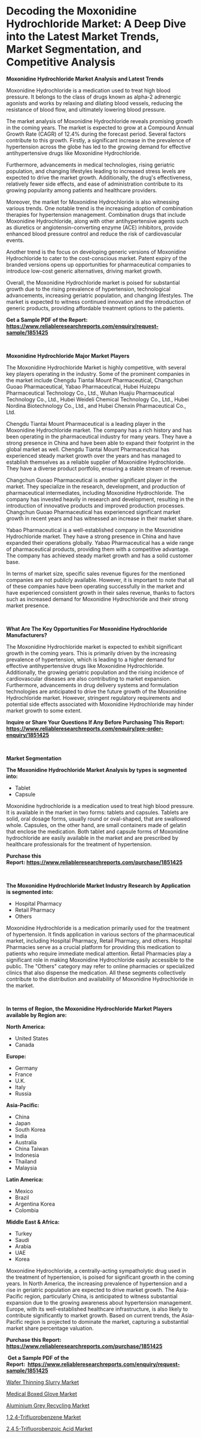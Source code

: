 <p><h1>Decoding the Moxonidine Hydrochloride Market: A Deep Dive into the Latest Market Trends, Market Segmentation, and Competitive Analysis</h1></p><p><strong>Moxonidine Hydrochloride Market Analysis and Latest Trends</strong></p>
<p><p>Moxonidine Hydrochloride is a medication used to treat high blood pressure. It belongs to the class of drugs known as alpha-2 adrenergic agonists and works by relaxing and dilating blood vessels, reducing the resistance of blood flow, and ultimately lowering blood pressure.</p><p>The market analysis of Moxonidine Hydrochloride reveals promising growth in the coming years. The market is expected to grow at a Compound Annual Growth Rate (CAGR) of 12.4% during the forecast period. Several factors contribute to this growth. Firstly, a significant increase in the prevalence of hypertension across the globe has led to the growing demand for effective antihypertensive drugs like Moxonidine Hydrochloride.</p><p>Furthermore, advancements in medical technologies, rising geriatric population, and changing lifestyles leading to increased stress levels are expected to drive the market growth. Additionally, the drug's effectiveness, relatively fewer side effects, and ease of administration contribute to its growing popularity among patients and healthcare providers.</p><p>Moreover, the market for Moxonidine Hydrochloride is also witnessing various trends. One notable trend is the increasing adoption of combination therapies for hypertension management. Combination drugs that include Moxonidine Hydrochloride, along with other antihypertensive agents such as diuretics or angiotensin-converting enzyme (ACE) inhibitors, provide enhanced blood pressure control and reduce the risk of cardiovascular events.</p><p>Another trend is the focus on developing generic versions of Moxonidine Hydrochloride to cater to the cost-conscious market. Patent expiry of the branded versions opens up opportunities for pharmaceutical companies to introduce low-cost generic alternatives, driving market growth.</p><p>Overall, the Moxonidine Hydrochloride market is poised for substantial growth due to the rising prevalence of hypertension, technological advancements, increasing geriatric population, and changing lifestyles. The market is expected to witness continued innovation and the introduction of generic products, providing affordable treatment options to the patients.</p></p>
<p><strong>Get a Sample PDF of the Report:&nbsp; <a href="https://www.reliableresearchreports.com/enquiry/request-sample/1851425">https://www.reliableresearchreports.com/enquiry/request-sample/1851425</a></strong></p>
<p>&nbsp;</p>
<p><strong>Moxonidine Hydrochloride Major Market Players</strong></p>
<p><p>The Moxonidine Hydrochloride Market is highly competitive, with several key players operating in the industry. Some of the prominent companies in the market include Chengdu Tiantai Mount Pharmaceutical, Changchun Guoao Pharmaceutical, Yabao Pharmaceutical, Hubei Huizepu Pharmaceutical Technology Co., Ltd., Wuhan Huajiu Pharmaceutical Technology Co., Ltd., Hubei Weideli Chemical Technology Co., Ltd., Hubei Nordina Biotechnology Co., Ltd., and Hubei Chenxin Pharmaceutical Co., Ltd.</p><p>Chengdu Tiantai Mount Pharmaceutical is a leading player in the Moxonidine Hydrochloride market. The company has a rich history and has been operating in the pharmaceutical industry for many years. They have a strong presence in China and have been able to expand their footprint in the global market as well. Chengdu Tiantai Mount Pharmaceutical has experienced steady market growth over the years and has managed to establish themselves as a reliable supplier of Moxonidine Hydrochloride. They have a diverse product portfolio, ensuring a stable stream of revenue. </p><p>Changchun Guoao Pharmaceutical is another significant player in the market. They specialize in the research, development, and production of pharmaceutical intermediates, including Moxonidine Hydrochloride. The company has invested heavily in research and development, resulting in the introduction of innovative products and improved production processes. Changchun Guoao Pharmaceutical has experienced significant market growth in recent years and has witnessed an increase in their market share.</p><p>Yabao Pharmaceutical is a well-established company in the Moxonidine Hydrochloride market. They have a strong presence in China and have expanded their operations globally. Yabao Pharmaceutical has a wide range of pharmaceutical products, providing them with a competitive advantage. The company has achieved steady market growth and has a solid customer base.</p><p>In terms of market size, specific sales revenue figures for the mentioned companies are not publicly available. However, it is important to note that all of these companies have been operating successfully in the market and have experienced consistent growth in their sales revenue, thanks to factors such as increased demand for Moxonidine Hydrochloride and their strong market presence.</p></p>
<p>&nbsp;</p>
<p><strong>What Are The Key Opportunities For Moxonidine Hydrochloride Manufacturers?</strong></p>
<p><p>The Moxonidine Hydrochloride market is expected to exhibit significant growth in the coming years. This is primarily driven by the increasing prevalence of hypertension, which is leading to a higher demand for effective antihypertensive drugs like Moxonidine Hydrochloride. Additionally, the growing geriatric population and the rising incidence of cardiovascular diseases are also contributing to market expansion. Furthermore, advancements in drug delivery systems and formulation technologies are anticipated to drive the future growth of the Moxonidine Hydrochloride market. However, stringent regulatory requirements and potential side effects associated with Moxonidine Hydrochloride may hinder market growth to some extent.</p></p>
<p><strong>Inquire or Share Your Questions If Any Before Purchasing This Report: <a href="https://www.reliableresearchreports.com/enquiry/pre-order-enquiry/1851425">https://www.reliableresearchreports.com/enquiry/pre-order-enquiry/1851425</a></strong></p>
<p>&nbsp;</p>
<p><strong>Market Segmentation</strong></p>
<p><strong>The Moxonidine Hydrochloride Market Analysis by types is segmented into:</strong></p>
<p><ul><li>Tablet</li><li>Capsule</li></ul></p>
<p><p>Moxonidine hydrochloride is a medication used to treat high blood pressure. It is available in the market in two forms: tablets and capsules. Tablets are solid, oral dosage forms, usually round or oval-shaped, that are swallowed whole. Capsules, on the other hand, are small containers made of gelatin that enclose the medication. Both tablet and capsule forms of Moxonidine hydrochloride are easily available in the market and are prescribed by healthcare professionals for the treatment of hypertension.</p></p>
<p><strong>Purchase this Report:&nbsp;<a href="https://www.reliableresearchreports.com/purchase/1851425">https://www.reliableresearchreports.com/purchase/1851425</a></strong></p>
<p>&nbsp;</p>
<p><strong>The Moxonidine Hydrochloride Market Industry Research by Application is segmented into:</strong></p>
<p><ul><li>Hospital Pharmacy</li><li>Retail Pharmacy</li><li>Others</li></ul></p>
<p><p>Moxonidine Hydrochloride is a medication primarily used for the treatment of hypertension. It finds application in various sectors of the pharmaceutical market, including Hospital Pharmacy, Retail Pharmacy, and others. Hospital Pharmacies serve as a crucial platform for providing this medication to patients who require immediate medical attention. Retail Pharmacies play a significant role in making Moxonidine Hydrochloride easily accessible to the public. The "Others" category may refer to online pharmacies or specialized clinics that also dispense the medication. All these segments collectively contribute to the distribution and availability of Moxonidine Hydrochloride in the market.</p></p>
<p>&nbsp;</p>
<p><strong>In terms of Region, the Moxonidine Hydrochloride Market Players available by Region are:</strong></p>
<p>
    <p> <strong> North America: </strong>
        <ul>
            <li>United States</li>
            <li>Canada</li>
        </ul>
        </p> 
    <p> <strong> Europe: </strong>
        <ul>
            <li>Germany</li>
            <li>France</li>
            <li>U.K.</li>
            <li>Italy</li>
            <li>Russia</li>
        </ul>
        </p> 
    <p> <strong> Asia-Pacific: </strong>
        <ul>
            <li>China</li>
            <li>Japan</li>
            <li>South Korea</li>
            <li>India</li>
            <li>Australia</li>
            <li>China Taiwan</li>
            <li>Indonesia</li>
            <li>Thailand</li>
            <li>Malaysia</li>
        </ul>
        </p> 
    <p> <strong> Latin America: </strong>
        <ul>
            <li>Mexico</li>
            <li>Brazil</li>
            <li>Argentina Korea</li>
            <li>Colombia</li>
        </ul>
        </p> 
    <p> <strong> Middle East & Africa: </strong>
        <ul>
            <li>Turkey</li>
            <li>Saudi</li>
            <li>Arabia</li>
            <li>UAE</li>
            <li>Korea</li>
        </ul>
    </p>
    </p>
<p><p>Moxonidine Hydrochloride, a centrally-acting sympatholytic drug used in the treatment of hypertension, is poised for significant growth in the coming years. In North America, the increasing prevalence of hypertension and a rise in geriatric population are expected to drive market growth. The Asia-Pacific region, particularly China, is anticipated to witness substantial expansion due to the growing awareness about hypertension management. Europe, with its well-established healthcare infrastructure, is also likely to contribute significantly to market growth. Based on current trends, the Asia-Pacific region is projected to dominate the market, capturing a substantial market share percentage valuation.</p></p>
<p><strong>Purchase this Report: <a href="https://www.reliableresearchreports.com/purchase/1851425">https://www.reliableresearchreports.com/purchase/1851425</a></strong></p>
<p>&nbsp;<strong>Get a Sample PDF of the Report:&nbsp;&nbsp;<a href="https://www.reliableresearchreports.com/enquiry/request-sample/1851425">https://www.reliableresearchreports.com/enquiry/request-sample/1851425</a></strong></p>
<p><strong></strong></p>
<p><p><a href="https://www.linkedin.com/pulse/wafer-thinning-slurry-market-share-amp-new-trends-analysis/">Wafer Thinning Slurry Market</a></p><p><a href="https://www.linkedin.com/pulse/medical-boxed-glove-market-research-report-provides-thorough/">Medical Boxed Glove Market</a></p><p><a href="https://www.linkedin.com/pulse/aluminium-grey-recycling-market-research-report-unlocks/">Aluminium Grey Recycling Market</a></p><p><a href="https://medium.com/@graycehuels/1-2-4-trifluorobenzene-market-competitive-analysis-market-trends-and-forecast-to-2030-652a3102e8dd">1,2,4-Trifluorobenzene Market</a></p><p><a href="https://medium.com/@janbogisich/2-4-5-trifluorobenzoic-acid-market-size-market-outlook-and-market-forecast-2023-to-2030-508ea5bf624f">2,4,5-Trifluorobenzoic Acid Market</a></p></p>